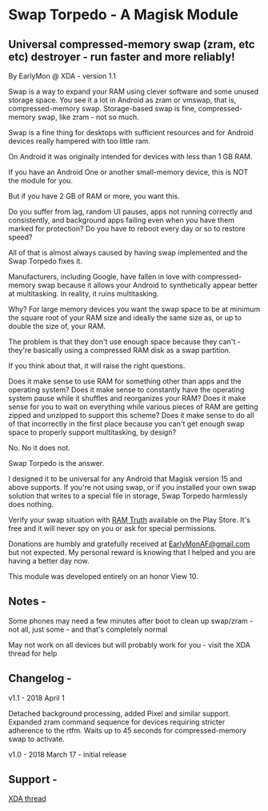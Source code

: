 # Swap Torpedo - A Magisk Module

## Universal compressed-memory swap (zram, etc etc) destroyer - run faster and more reliably!

By EarlyMon @ XDA - version 1.1

Swap is a way to expand your RAM using clever software and some unused storage space. You see it a lot in Android as zram or vmswap, that is, compressed-memory swap. Storage-based swap is fine, compressed-memory swap, like zram - not so much.

Swap is a fine thing for desktops with sufficient resources and for Android devices really hampered with too little ram.

On Android it was originally intended for devices with less than 1 GB RAM. 

If you have an Android One or another small-memory device, this is NOT the module for you. 

But if you have 2 GB of RAM or more, you want this. 

Do you suffer from lag, random UI pauses, apps not running correctly and consistently, and background apps failing even when you have them marked for protection? Do you have to reboot every day or so to restore speed? 

All of that is almost always caused by having swap implemented and the Swap Torpedo fixes it. 

Manufacturers, including Google, have fallen in love with compressed-memory swap because it allows your Android to synthetically appear better at multitasking. In reality, it ruins multitasking. 

Why? For large memory devices you want the swap space to be at minimum the square root of your RAM size and ideally the same size as, or up to double the size of, your RAM. 

The problem is that they don't use enough space because they can't - they're basically using a compressed RAM disk as a swap partition. 

If you think about that, it will raise the right questions. 

Does it make sense to use RAM for something other than apps and the operating system? Does it make sense to constantly have the operating system pause while it shuffles and reorganizes your RAM? Does it make sense for you to wait on everything while various pieces of RAM are getting zipped and unzipped to support this scheme? Does it make sense to do all of that incorrectly in the first place because you can't get enough swap space to properly support multitasking, by design? 

No. No it does not. 

Swap Torpedo is the answer. 

I designed it to be universal for any Android that Magisk version 15 and above supports. If you're not using swap, or if you installed your own swap solution that writes to a special file in storage, Swap Torpedo harmlessly does nothing. 

Verify your swap situation with [RAM Truth](https://play.google.com/store/apps/details?id=sa.ramtruth) available on the Play Store. It's free and it will never spy on you or ask for special permissions.

Donations are humbly and gratefully received at EarlyMonAF@gmail.com but not expected. My personal reward is knowing that I helped and you are having a better day now. 

This module was developed entirely on an honor View 10. 


## Notes -

Some phones may need a few minutes after boot to clean up swap/zram - not all, just some - and that's completely normal 

May not work on all devices but will probably work for you - visit the XDA thread for help 


## Changelog - 

v1.1 - 2018 April 1

Detached background processing, added Pixel and similar support. 
Expanded zram command sequence for devices requiring stricter adherence to the rtfm.
Waits up to 45 seconds for compressed-memory swap to activate.

v1.0 - 2018 March 17 -  initial release 


## Support - 
[XDA thread](https://forum.xda-developers.com/apps/magisk/module-swap-torpedo-run-faster-reliably-t3766883) 
